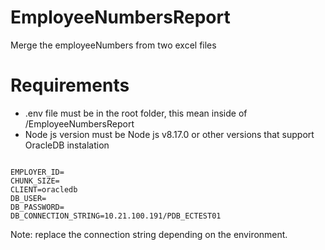 # EmployeeNumbersReport
Merge the employeeNumbers from two excel files

# Requirements
* .env file must be in the root folder, this mean inside of /EmployeeNumbersReport
* Node js version must be Node js v8.17.0 or other versions that support OracleDB instalation


```

EMPLOYER_ID=
CHUNK_SIZE=
CLIENT=oracledb
DB_USER=
DB_PASSWORD=
DB_CONNECTION_STRING=10.21.100.191/PDB_ECTEST01

```
Note: replace the connection string depending on the environment.
